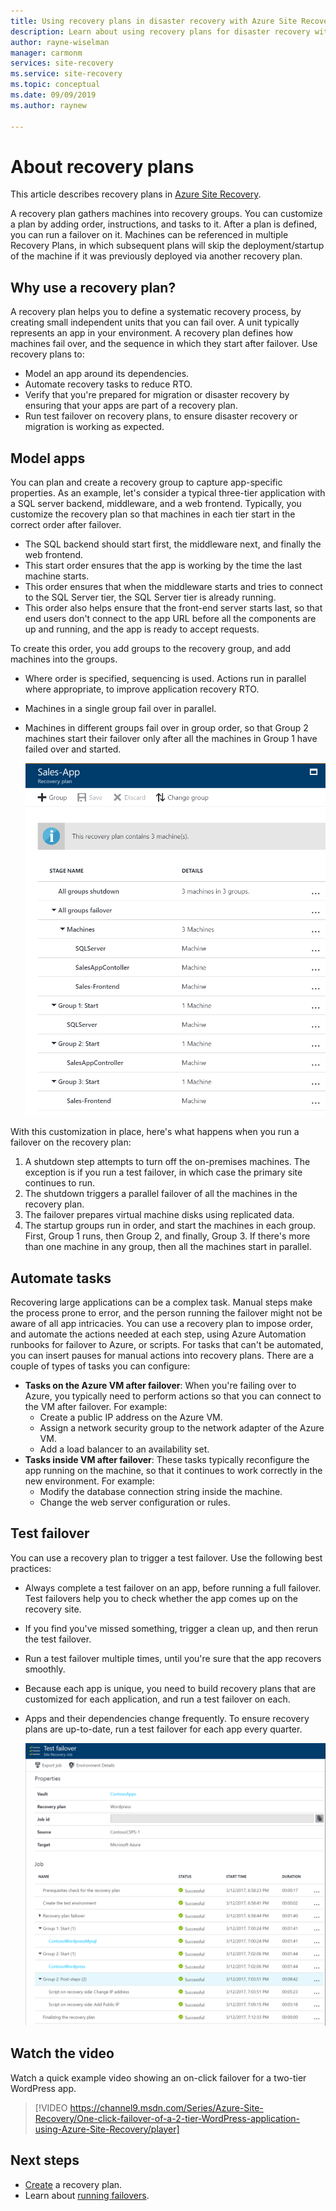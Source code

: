 ```yaml
---
title: Using recovery plans in disaster recovery with Azure Site Recovery 
description: Learn about using recovery plans for disaster recovery with the Azure Site Recovery service. 
author: rayne-wiselman
manager: carmonm
services: site-recovery
ms.service: site-recovery
ms.topic: conceptual
ms.date: 09/09/2019
ms.author: raynew

---
```

# About recovery plans

This article describes recovery plans in [Azure Site Recovery](site-recovery-overview.md).

A recovery plan gathers machines into recovery groups. You can customize a plan by adding order, instructions, and tasks to it. After a plan is defined, you can run a failover on it.  Machines can be referenced in multiple Recovery Plans, in which subsequent plans will skip the deployment/startup of the machine if it was previously deployed via another recovery plan.


## Why use a recovery plan?

A recovery plan helps you to define a systematic recovery process, by creating small independent units that you can fail over. A unit typically represents an app in your environment. A recovery plan defines how machines fail over, and the sequence in which they start after failover. Use recovery plans to:

* Model an app around its dependencies.
* Automate recovery tasks to reduce RTO.
* Verify that you're prepared for migration or disaster recovery by ensuring that your apps are part of a recovery plan.
* Run test failover on recovery plans, to ensure disaster recovery or migration is working as expected.


## Model apps

You can plan and create a recovery group to capture app-specific properties. As an example, let's consider a typical three-tier application with a SQL server backend, middleware, and a web frontend. Typically, you customize the recovery plan so that machines in each tier start in the correct order after failover.

- The SQL backend should start first, the middleware next, and finally the web frontend.
- This start order ensures that the app is working by the time the last machine starts.
- This order ensures that when the middleware starts and tries to connect to the SQL Server tier, the SQL Server tier is already running. 
- This order also helps ensure that the front-end server starts last, so that end users don't connect to the app URL before all the components are up and running, and the app is ready to accept requests.

To create this order, you add groups to the recovery group, and add machines into the groups.
- Where order is specified, sequencing is used. Actions run in parallel where appropriate, to improve application recovery RTO.
- Machines in a single group fail over in parallel.
- Machines in different groups fail over in group order, so that Group 2 machines start their failover only after all the machines in Group 1 have failed over and started.

	![Example recovery plan](./media/recovery-plan-overview/rp.png)

With this customization in place, here's what happens when you run a failover on the recovery plan: 

1. A shutdown step attempts to turn off the  on-premises machines. The exception is if you run a test failover, in which case the primary site continues to run. 
2. The shutdown triggers a parallel failover of all the machines in the recovery plan.
3. The failover prepares virtual machine disks using replicated data.
4. The startup groups run in order, and start the machines in each group. First, Group 1 runs, then Group 2, and finally, Group 3. If there's more than one machine in any group, then all the machines start in parallel.


## Automate tasks

Recovering large applications can be a complex task. Manual steps make the process prone to error, and the person running the failover might not be aware of all app intricacies. You can use a recovery plan to impose order, and automate the actions needed at each step, using Azure Automation runbooks for failover to Azure, or scripts. For tasks that can't be automated, you can insert pauses for manual actions into recovery plans. There are a couple of types of tasks you can configure:

* **Tasks on the Azure VM after failover**: When you're failing over to Azure, you typically need to perform actions so that you can connect to the VM after failover. For example: 
	* Create a public IP address on the Azure VM.
	* Assign a network security group to the network adapter of the Azure VM.
	* Add a load balancer to an availability set.
* **Tasks inside VM after failover**: These tasks typically reconfigure the app running on the machine, so that it continues to work correctly in the new environment. For example:
	* Modify the database connection string inside the machine.
	* Change the web server configuration or rules.


## Test failover

You can use a recovery plan to trigger a test failover. Use the following best practices:

- Always complete a test failover on an app, before running a full failover. Test failovers help you to check whether the app comes up on the recovery site.
- If you find you've missed something, trigger a clean up, and then rerun the test failover. 
- Run a test failover multiple times, until you're sure that the app recovers smoothly.
- Because each app is unique, you need to build recovery plans that are customized for each application, and run a test failover on each.
- Apps and their dependencies change frequently. To ensure recovery plans are up-to-date, run a test failover for each app every quarter.

	![Screenshot of an example test recovery plan in Site Recovery](./media/recovery-plan-overview/rptest.png)

## Watch the video

Watch a quick example video showing an on-click failover for a two-tier WordPress app.
    
> [!VIDEO https://channel9.msdn.com/Series/Azure-Site-Recovery/One-click-failover-of-a-2-tier-WordPress-application-using-Azure-Site-Recovery/player]



## Next steps

- [Create](site-recovery-create-recovery-plans.md) a recovery plan.
- Learn about [running failovers](site-recovery-failover.md).  

